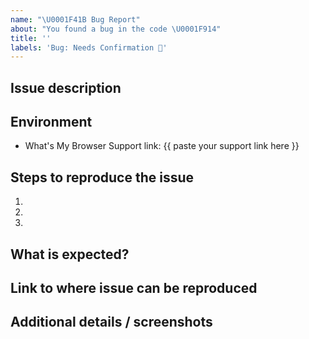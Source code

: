 ```yaml
---
name: "\U0001F41B Bug Report"
about: "You found a bug in the code \U0001F914"
title: ''
labels: 'Bug: Needs Confirmation 🧐'
---
```


## Issue description

<!-- Replace this comment with a short explanation of what is going on -->

## Environment

<!-- On the device you are experiencing issues, go to https://www.whatsmybrowser.org/. Paste your support URL below -->

- What's My Browser Support link: {{ paste your support link here }}

## Steps to reproduce the issue

1.
2.
3.

## What is expected?

<!-- Give us an explanation of what should be happening -->

## Link to where issue can be reproduced

<!-- Please provide a link to the page you are experiencing this on (you don't need to include the domain, we just need to know what page you are on) -->

## Additional details / screenshots

<!-- Screenshots, console output, logs, etc are extremely helpful -->
